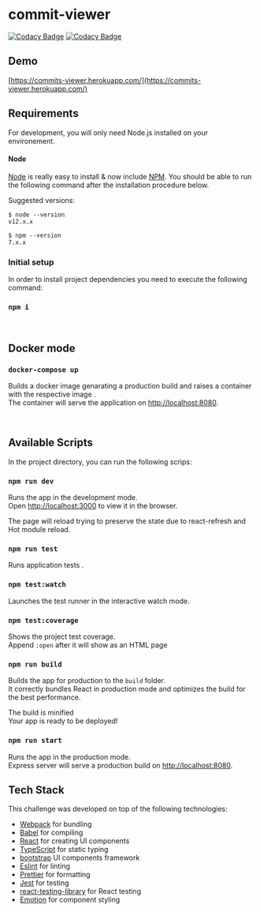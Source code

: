 # commit-viewer

[![Codacy Badge](https://app.codacy.com/project/badge/Grade/fe6d3e63528e40c0acc5d1c62041146c)](https://www.codacy.com/gh/filipe7rito/commit-viewer/dashboard?utm_source=github.com&amp;utm_medium=referral&amp;utm_content=filipe7rito/commit-viewer&amp;utm_campaign=Badge_Grade) [![Codacy Badge](https://app.codacy.com/project/badge/Coverage/fe6d3e63528e40c0acc5d1c62041146c)](https://www.codacy.com/gh/filipe7rito/commit-viewer/dashboard?utm_source=github.com&utm_medium=referral&utm_content=filipe7rito/commit-viewer&utm_campaign=Badge_Coverage)

## Demo

[https://commits-viewer.herokuapp.com/](https://commits-viewer.herokuapp.com/)

## Requirements

For development, you will only need Node.js installed on your environement.

#### Node

[Node](http://nodejs.org/) is really easy to install & now include [NPM](https://npmjs.org/).
You should be able to run the following command after the installation procedure
below.

Suggested versions: 

    $ node --version
    v12.x.x

    $ npm --version
    7.x.x

### Initial setup

In order to install project dependencies you need to execute the following command:
### `npm i`

<br>

## Docker mode

### `docker-compose up`

Builds a docker image genarating a production build and raises a container with the respective image .<br>
The container will serve the application on [http://localhost:8080](http://localhost:8080).

<br>

## Available Scripts

In the project directory, you can run the following scrips:

### `npm run dev`

Runs the app in the development mode.<br>
Open [http://localhost:3000](http://localhost:3000) to view it in the browser.

The page will reload trying to preserve the state due to react-refresh and Hot module reload.<br>

### `npm run test`

Runs application tests .<br>

### `npm test:watch`

Launches the test runner in the interactive watch mode.<br>

### `npm test:coverage`

Shows the project test coverage.<br>
Append `:open` after it will show as an HTML page

### `npm run build`

Builds the app for production to the `build` folder.<br>
It correctly bundles React in production mode and optimizes the build for the best performance.

The build is minified<br>
Your app is ready to be deployed!

### `npm run start`

Runs the app in the production mode.<br>
Express server will serve a production build on [http://localhost:8080](http://localhost:8080).


## Tech Stack

This challenge was developed on top of the following technologies:

- [Webpack](https://webpack.js.org/) for bundling
- [Babel](https://babeljs.io/) for compiling
- [React](https://reactjs.org/) for creating UI components
- [TypeScript](https://www.typescriptlang.org/) for static typing
- [bootstrap](https://getbootstrap.com/) UI components framework
- [Eslint](https://eslint.org/) for linting
- [Prettier](https://prettier.io/) for formatting
- [Jest](https://jestjs.io/) for testing
- [react-testing-library](https://github.com/kentcdodds/react-testing-library) for React testing
- [Emotion](https://emotion.sh/) for component styling


